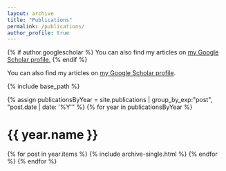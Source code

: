 ```yaml
---
layout: archive
title: "Publications"
permalink: /publications/
author_profile: true
---
```


{% if author.googlescholar %}
  You can also find my articles on <u><a href="{{author.googlescholar}}">my Google Scholar profile</a>.</u>
{% endif %}

You can also find my articles on <a href="https://scholar.google.com/citations?user=YCHJZOMAAAAJ&hl=en">my Google Scholar profile</a>.

{% include base_path %}

<!-- {% for post in site.publications reversed %}
  {% capture year %}{{ post.date | date: '%Y' }}{% endcapture %}
  {% if year != written_year %}
    <h1 id="{{ year | slugify }}" class="archive__subtitle">{{ year }}</h1>
    {% capture written_year %}{{ year }}{% endcapture %}
  {% endif %}
  {% include archive-single.html %}
{% endfor %} -->

{% assign publicationsByYear = site.publications | group_by_exp:"post", "post.date | date: '%Y'" %}
{% for year in publicationsByYear %}
  <h1>{{ year.name }}</h1>
  {% for post in year.items %}
    {% include archive-single.html %}
  {% endfor %}
{% endfor %}


